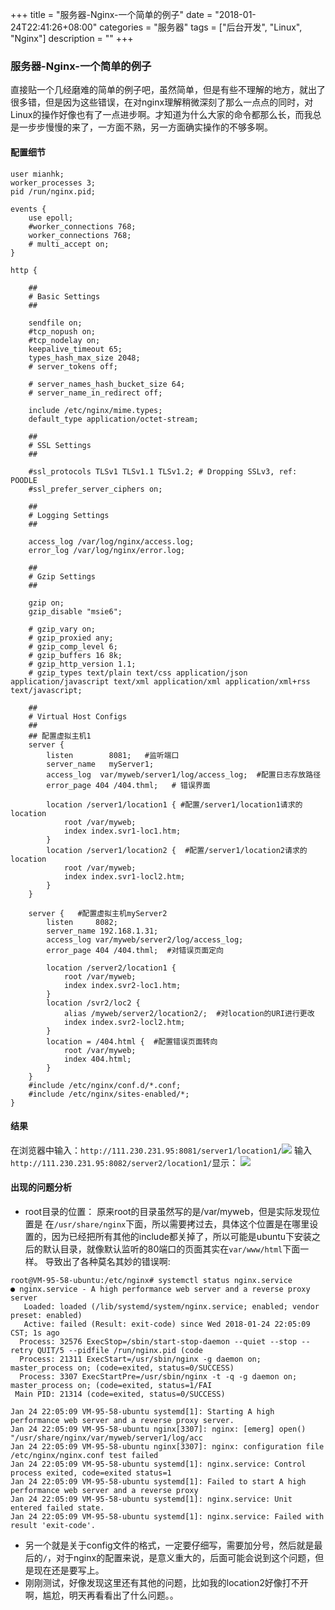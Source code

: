+++
title = "服务器-Nginx-一个简单的例子"
date = "2018-01-24T22:41:26+08:00"
categories = "服务器"
tags = ["后台开发", "Linux", "Nginx"]
description = ""
+++

### 服务器-Nginx-一个简单的例子
直接贴一个几经磨难的简单的例子吧，虽然简单，但是有些不理解的地方，就出了很多错，但是因为这些错误，在对nginx理解稍微深刻了那么一点点的同时，对Linux的操作好像也有了一点进步啊。才知道为什么大家的命令都那么长，而我总是一步步慢慢的来了，一方面不熟，另一方面确实操作的不够多啊。

#### 配置细节
```
user mianhk;
worker_processes 3;
pid /run/nginx.pid;

events {
    use epoll;
    #worker_connections 768;
    worker_connections 768;
    # multi_accept on;
}

http {

    ##
    # Basic Settings
    ##

    sendfile on;
    #tcp_nopush on;
    #tcp_nodelay on;
    keepalive_timeout 65;
    types_hash_max_size 2048;
    # server_tokens off;

    # server_names_hash_bucket_size 64;
    # server_name_in_redirect off;

    include /etc/nginx/mime.types;
    default_type application/octet-stream;

    ##
    # SSL Settings
    ##

    #ssl_protocols TLSv1 TLSv1.1 TLSv1.2; # Dropping SSLv3, ref: POODLE
    #ssl_prefer_server_ciphers on;

    ##
    # Logging Settings
    ##

    access_log /var/log/nginx/access.log;
    error_log /var/log/nginx/error.log;

    ##
    # Gzip Settings
    ##

    gzip on;
    gzip_disable "msie6";

    # gzip_vary on;
    # gzip_proxied any;
    # gzip_comp_level 6;
    # gzip_buffers 16 8k;
    # gzip_http_version 1.1;
    # gzip_types text/plain text/css application/json application/javascript text/xml application/xml application/xml+rss text/javascript;

    ##
    # Virtual Host Configs
    ##
    ## 配置虚拟主机1
    server {
        listen        8081;   #监听端口
        server_name   myServer1;
        access_log  var/myweb/server1/log/access_log;  #配置日志存放路径
        error_page 404 /404.thml;   # 错误界面

        location /server1/location1 { #配置/server1/location1请求的location
            root /var/myweb;
            index index.svr1-loc1.htm;
        }
        location /server1/location2 {  #配置/server1/location2请求的location
            root /var/myweb;
            index index.svr1-locl2.htm;
        }
    }

    server {   #配置虚拟主机myServer2
        listen     8082;
        server_name 192.168.1.31;
        access_log var/myweb/server2/log/access_log;
        error_page 404 /404.thml;  #对错误页面定向

        location /server2/location1 {
            root /var/myweb;
            index index.svr2-loc1.htm;
        }
        location /svr2/loc2 {
            alias /myweb/server2/location2/;  #对location的URI进行更改
            index index.svr2-locl2.htm;
        }
        location = /404.html {  #配置错误页面转向
            root /var/myweb;
            index 404.html;
        }
    }
    #include /etc/nginx/conf.d/*.conf;
    #include /etc/nginx/sites-enabled/*;
}

```

#### 结果
在浏览器中输入：`http://111.230.231.95:8081/server1/location1/`![](https://blog-1252063226.cosbj.myqcloud.com/server/002001.jpg?raw=true)
输入`http://111.230.231.95:8082/server2/location1/`显示：
![](https://blog-1252063226.cosbj.myqcloud.com/server/002002.jpg?raw=true)

#### 出现的问题分析
* root目录的位置：
  原来root的目录虽然写的是/var/myweb，但是实际发现位置是 在`/usr/share/nginx`下面，所以需要拷过去，具体这个位置是在哪里设置的，因为已经把所有其他的include都关掉了，所以可能是ubuntu下安装之后的默认目录，就像默认监听的80端口的页面其实在`var/www/html`下面一样。 导致出了各种莫名其妙的错误啊:
```
root@VM-95-58-ubuntu:/etc/nginx# systemctl status nginx.service
● nginx.service - A high performance web server and a reverse proxy server
   Loaded: loaded (/lib/systemd/system/nginx.service; enabled; vendor preset: enabled)
   Active: failed (Result: exit-code) since Wed 2018-01-24 22:05:09 CST; 1s ago
  Process: 32576 ExecStop=/sbin/start-stop-daemon --quiet --stop --retry QUIT/5 --pidfile /run/nginx.pid (code
  Process: 21311 ExecStart=/usr/sbin/nginx -g daemon on; master_process on; (code=exited, status=0/SUCCESS)
  Process: 3307 ExecStartPre=/usr/sbin/nginx -t -q -g daemon on; master_process on; (code=exited, status=1/FAI
 Main PID: 21314 (code=exited, status=0/SUCCESS)

Jan 24 22:05:09 VM-95-58-ubuntu systemd[1]: Starting A high performance web server and a reverse proxy server.
Jan 24 22:05:09 VM-95-58-ubuntu nginx[3307]: nginx: [emerg] open() "/usr/share/nginx/var/myweb/server1/log/acc
Jan 24 22:05:09 VM-95-58-ubuntu nginx[3307]: nginx: configuration file /etc/nginx/nginx.conf test failed
Jan 24 22:05:09 VM-95-58-ubuntu systemd[1]: nginx.service: Control process exited, code=exited status=1
Jan 24 22:05:09 VM-95-58-ubuntu systemd[1]: Failed to start A high performance web server and a reverse proxy
Jan 24 22:05:09 VM-95-58-ubuntu systemd[1]: nginx.service: Unit entered failed state.
Jan 24 22:05:09 VM-95-58-ubuntu systemd[1]: nginx.service: Failed with result 'exit-code'.
```

* 另一个就是关于config文件的格式，一定要仔细写，需要加分号，然后就是最后的`/`，对于nginx的配置来说，是意义重大的，后面可能会说到这个问题，但是现在还是要写上。
* 刚刚测试，好像发现这里还有其他的问题，比如我的location2好像打不开啊，尴尬，明天再看看出了什么问题。。


